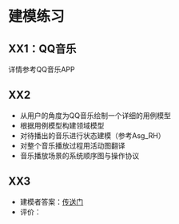 # 建模练习

## XX1：QQ音乐

详情参考QQ音乐APP

## XX2

- 从用户的角度为QQ音乐绘制一个详细的用例模型
- 根据用例模型构建领域模型
- 对待播出的音乐进行状态建模（参考Asg_RH）
- 对整个音乐播放过程用活动图翻译
- 音乐播放场景的系统顺序图与操作协议

## XX3

- 建模者答案：[传送门]()
- 评价：
